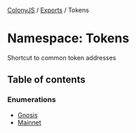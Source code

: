 [ColonyJS](../README.md) / [Exports](../modules.md) / Tokens

# Namespace: Tokens

Shortcut to common token addresses

## Table of contents

### Enumerations

- [Gnosis](../enums/Tokens.Gnosis.md)
- [Mainnet](../enums/Tokens.Mainnet.md)
